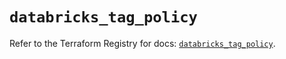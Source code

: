 # `databricks_tag_policy`

Refer to the Terraform Registry for docs: [`databricks_tag_policy`](https://registry.terraform.io/providers/databricks/databricks/1.91.0/docs/resources/tag_policy).
